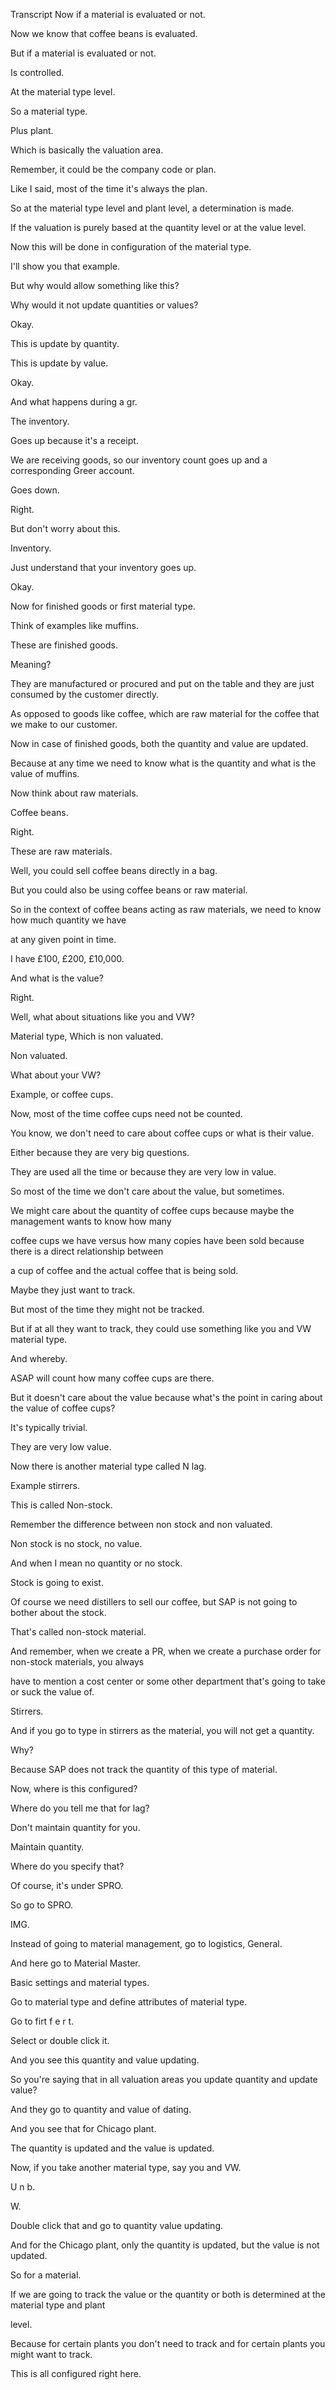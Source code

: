  
Transcript
Now if a material is evaluated or not.

Now we know that coffee beans is evaluated.

But if a material is evaluated or not.

Is controlled.

At the material type level.

So a material type.

Plus plant.

Which is basically the valuation area.

Remember, it could be the company code or plan.

Like I said, most of the time it's always the plan.

So at the material type level and plant level, a determination is made.

If the valuation is purely based at the quantity level or at the value level.

Now this will be done in configuration of the material type.

I'll show you that example.

But why would allow something like this?

Why would it not update quantities or values?

Okay.

This is update by quantity.

This is update by value.

Okay.

And what happens during a gr.

The inventory.

Goes up because it's a receipt.

We are receiving goods, so our inventory count goes up and a corresponding Greer account.

Goes down.

Right.

But don't worry about this.

Inventory.

Just understand that your inventory goes up.

Okay.

Now for finished goods or first material type.

Think of examples like muffins.

These are finished goods.

Meaning?

They are manufactured or procured and put on the table and they are just consumed by the customer directly.

As opposed to goods like coffee, which are raw material for the coffee that we make to our customer.

Now in case of finished goods, both the quantity and value are updated.

Because at any time we need to know what is the quantity and what is the value of muffins.

Now think about raw materials.

Coffee beans.

Right.

These are raw materials.

Well, you could sell coffee beans directly in a bag.

But you could also be using coffee beans or raw material.

So in the context of coffee beans acting as raw materials, we need to know how much quantity we have

at any given point in time.

I have £100, £200, £10,000.

And what is the value?

Right.

Well, what about situations like you and VW?

Material type, Which is non valuated.

Non valuated.

What about your VW?

Example, or coffee cups.

Now, most of the time coffee cups need not be counted.

You know, we don't need to care about coffee cups or what is their value.

Either because they are very big questions.

They are used all the time or because they are very low in value.

So most of the time we don't care about the value, but sometimes.

We might care about the quantity of coffee cups because maybe the management wants to know how many

coffee cups we have versus how many copies have been sold because there is a direct relationship between

a cup of coffee and the actual coffee that is being sold.

Maybe they just want to track.

But most of the time they might not be tracked.

But if at all they want to track, they could use something like you and VW material type.

And whereby.

ASAP will count how many coffee cups are there.

But it doesn't care about the value because what's the point in caring about the value of coffee cups?

It's typically trivial.

They are very low value.

Now there is another material type called N lag.

Example stirrers.

This is called Non-stock.

Remember the difference between non stock and non valuated.

Non stock is no stock, no value.

And when I mean no quantity or no stock.

Stock is going to exist.

Of course we need distillers to sell our coffee, but SAP is not going to bother about the stock.

That's called non-stock material.

And remember, when we create a PR, when we create a purchase order for non-stock materials, you always

have to mention a cost center or some other department that's going to take or suck the value of.

Stirrers.

And if you go to type in stirrers as the material, you will not get a quantity.

Why?

Because SAP does not track the quantity of this type of material.

Now, where is this configured?

Where do you tell me that for lag?

Don't maintain quantity for you.

Maintain quantity.

Where do you specify that?

Of course, it's under SPRO.

So go to SPRO.

IMG.

Instead of going to material management, go to logistics, General.

And here go to Material Master.

Basic settings and material types.

Go to material type and define attributes of material type.

Go to firt f e r t.

Select or double click it.

And you see this quantity and value updating.

So you're saying that in all valuation areas you update quantity and update value?

And they go to quantity and value of dating.

And you see that for Chicago plant.

The quantity is updated and the value is updated.

Now, if you take another material type, say you and VW.

U n b.

W.

Double click that and go to quantity value updating.

And for the Chicago plant, only the quantity is updated, but the value is not updated.

So for a material.

If we are going to track the value or the quantity or both is determined at the material type and plant

level.

Because for certain plants you don't need to track and for certain plants you might want to track.

This is all configured right here.


